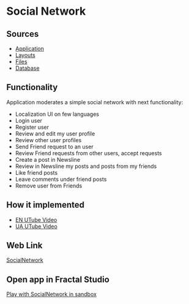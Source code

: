 # Social Network

## Sources

- [Application](https://github.com/LearnFractal/FractalPlatform/tree/main/FractalPlatform.Examples/Applications/SocialNetwork/SocialNetworkApplication.cs)
- [Layouts](https://github.com/LearnFractal/FractalPlatform/tree/main/FractalPlatform.Examples/Layouts/SocialNetwork)
- [Files](https://github.com/LearnFractal/FractalPlatform/tree/main/FractalPlatform.Examples/Files/SocialNetwork)
- [Database](https://github.com/LearnFractal/FractalPlatform/tree/main/FractalPlatform.Examples/Databases/SocialNetwork)

## Functionality

Application moderates a simple social network with next functionality:

- Localization UI on few languages
- Login user
- Register user
- Review and edit my user profile
- Review other user profiles
- Send Friend request to an user
- Review Friend requests from other users, accept requests
- Create a post in Newsline
- Review in Newsline my posts and posts from my friends
- Like friend posts
- Leave comments under friend posts
- Remove user from Friends

## How it implemented

- [EN UTube Video](https://fraplat.com/jupiter/UTube?tag=117)
- [UA UTube Video](https://fraplat.com/jupiter/UTube?tag=217)

## Web Link

[SocialNetwork](https://fraplat.com/jupiter/?app=SocialNetwork)

## Open app in Fractal Studio

[Play with SocialNetwork in sandbox](https://fraplat.com/mars/FractalStudio/?tag=SocialNetwork+template)


